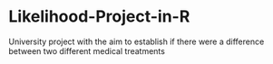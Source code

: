 # Likelihood-Project-in-R
University project with the aim to establish if there were a difference between two different medical treatments
